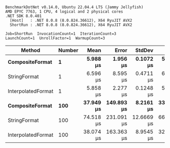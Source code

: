 ```

BenchmarkDotNet v0.14.0, Ubuntu 22.04.4 LTS (Jammy Jellyfish)
AMD EPYC 7763, 1 CPU, 4 logical and 2 physical cores
.NET SDK 8.0.401
  [Host]   : .NET 8.0.8 (8.0.824.36612), X64 RyuJIT AVX2
  ShortRun : .NET 8.0.8 (8.0.824.36612), X64 RyuJIT AVX2

Job=ShortRun  InvocationCount=1  IterationCount=3  
LaunchCount=1  UnrollFactor=1  WarmupCount=3  

```
| Method             | Number | Mean      | Error      | StdDev     | Min       | Max       | Allocated |
|------------------- |------- |----------:|-----------:|-----------:|----------:|----------:|----------:|
| **CompositeFormat**    | **1**      |  **5.988 μs** |   **1.956 μs** |  **0.1072 μs** |  **5.921 μs** |  **6.112 μs** |     **872 B** |
| StringFormat       | 1      |  6.596 μs |   8.595 μs |  0.4711 μs |  6.131 μs |  7.074 μs |     896 B |
| InterpolatedFormat | 1      |  5.858 μs |   2.277 μs |  0.1248 μs |  5.781 μs |  6.002 μs |     872 B |
| **CompositeFormat**    | **100**    | **37.949 μs** | **149.893 μs** |  **8.2161 μs** | **33.007 μs** | **47.434 μs** |   **14336 B** |
| StringFormat       | 100    | 74.518 μs | 231.091 μs | 12.6669 μs | 66.303 μs | 89.106 μs |   16736 B |
| InterpolatedFormat | 100    | 38.074 μs | 163.363 μs |  8.9545 μs | 32.450 μs | 48.400 μs |   14336 B |
